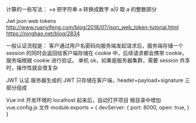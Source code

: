 计算的一些写法：
+a 把字符串 a 转换成数字
a|0 取 a 的整数部分

Jwt json web tokens
http://www.ruanyifeng.com/blog/2018/07/json_web_token-tutorial.html
https://ninghao.net/blog/2834

一般认证流程是：
客户通过用户名密码向服务端发起请求后，服务端存储一个 session 的同时会返回给客户端存储在 cookie 中，后续请求都会携带 cookie，服务端根据 cookie 进行验证。
单机 ok，如果是服务器集群，需要 session 共享时，操作性就会很复杂

JWT 认证
服务器生成的 JWT 只存储在客户端，header+payload+signature 三部分组成

Vue init
开发环境的 localhost 起来后，自动打开项目
根目录中增加 vue.config.js 文件
module.exports = {
devServer: {
port: 8000,
open: true,
}
}
